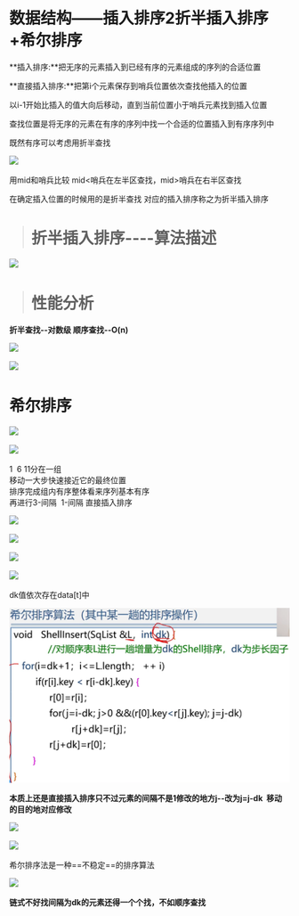 数据结构——插入排序2折半插入排序+希尔排序
======================

**插入排序:**把无序的元素插入到已经有序的元素组成的序列的合适位置

**直接插入排序:**把第i个元素保存到哨兵位置依次查找他插入的位置

以i-1开始比插入的值大向后移动，直到当前位置小于哨兵元素找到插入位置

查找位置是将无序的元素在有序的序列中找一个合适的位置插入到有序序列中

既然有序可以考虑用折半查找

![](https://i0.hdslb.com/bfs/article/dcd92e88d5ea0c62f6dc59b11af10cf8b4d3c47b.png)

用mid和哨兵比较 mid<哨兵在左半区查找，mid>哨兵在右半区查找

在确定插入位置的时候用的是折半查找 对应的插入排序称之为折半插入排序

> **折半插入排序----算法描述**
> ==================

![](https://i0.hdslb.com/bfs/article/c108d2f4ae9457d35e68eb898459738128167dc0.png)

> 性能分析
> ====

**折半查找--对数级 顺序查找--O(n)**

  

![](https://i0.hdslb.com/bfs/article/8901dde8ead4c39a51396a0b8324f150e652c059.png)

![](https://i0.hdslb.com/bfs/article/f3272991ef5f4401ac28152dbfffe006c31f6c10.png)

**希尔排序**
========

![](https://i0.hdslb.com/bfs/article/537a8d2a18f5cc9b081dfe248dea5f66cc4fbc9b.png)

![](https://i0.hdslb.com/bfs/article/aba22d26ba338b0e4ac45c0b61c8bd10625d61d3.png)

1  6 11分在一组  
移动一大步快速接近它的最终位置  
排序完成组内有序整体看来序列基本有序  
再进行3-间隔  1-间隔 直接插入排序

![](https://i0.hdslb.com/bfs/article/bae4827e9bca0cdf096f5bb1eff25f88783c8620.png)

![](https://i0.hdslb.com/bfs/article/8dd962ae621930f63c8c549cc44b4e49dc765bdd.png)

![](https://i0.hdslb.com/bfs/article/47ed501894d885da4b17eeac39536217ba5df15f.png)

![](https://i0.hdslb.com/bfs/article/2b55d314bdec107db97d632f2a3f6cddcdc99e9b.png)

dk值依次存在data\[t\]中

![1667889980159](8-3-插入排序2折半插入排序+希尔排序.assets/1667889980159-1667889980503.png)



**本质上还是直接插入排序只不过元素的间隔不是1修改的地方j--改为j=j-dk  移动的目的地对应修改**

![](https://i0.hdslb.com/bfs/article/2db16171aef6353b9203bed795d7e20566b496ac.jpg)

![](https://i0.hdslb.com/bfs/article/64c124e39d702698e450584ee2ea74bcf338c013.png)

希尔排序法是一种==不稳定==的排序算法

![](https://i0.hdslb.com/bfs/article/338b93441176e5f82edde8d1edd056669670584e.jpg)

**链式不好找间隔为dk的元素还得一个个找，不如顺序查找**

  

